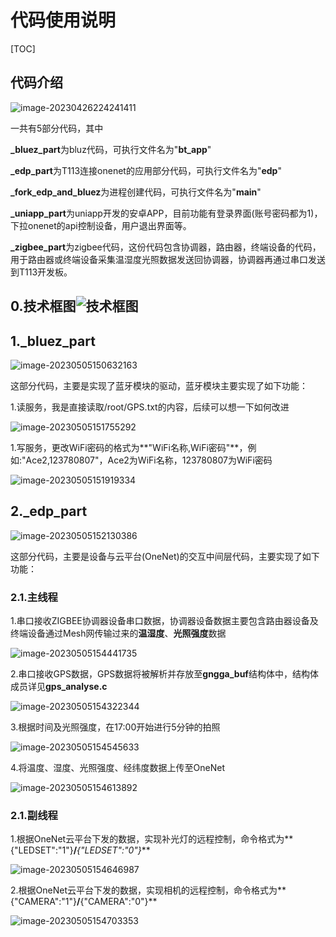 

# 代码使用说明

[TOC]



## 代码介绍

![image-20230426224241411](C:\Users\11148\AppData\Roaming\Typora\typora-user-images\image-20230426224241411.png)

一共有5部分代码，其中

**_bluez_part**为bluz代码，可执行文件名为"**bt_app**"

**_edp_part**为T113连接onenet的应用部分代码，可执行文件名为"**edp**"

**_fork_edp_and_bluez**为进程创建代码，可执行文件名为"**main**"

**_uniapp_part**为uniapp开发的安卓APP，目前功能有登录界面(账号密码都为1)，下拉onenet的api控制设备，用户退出界面等。

**_zigbee_part**为zigbee代码，这份代码包含协调器，路由器，终端设备的代码，用于路由器或终端设备采集温湿度光照数据发送回协调器，协调器再通过串口发送到T113开发板。

## 0.技术框图![技术框图](D:\桌面\buildroot_project\22_Red_Ant\技术框图.png)

## 1._bluez_part

![image-20230505150632163](C:\Users\11148\AppData\Roaming\Typora\typora-user-images\image-20230505150632163.png)

这部分代码，主要是实现了蓝牙模块的驱动，蓝牙模块主要实现了如下功能：

1.读服务，我是直接读取/root/GPS.txt的内容，后续可以想一下如何改进

![image-20230505151755292](C:\Users\11148\AppData\Roaming\Typora\typora-user-images\image-20230505151755292.png)

1.写服务，更改WiFi密码的格式为**"WiFi名称,WiFi密码"**，例如:"Ace2,123780807"，Ace2为WiFi名称，123780807为WiFi密码

![image-20230505151919334](C:\Users\11148\AppData\Roaming\Typora\typora-user-images\image-20230505151919334.png)

## 2._edp_part

![image-20230505152130386](C:\Users\11148\AppData\Roaming\Typora\typora-user-images\image-20230505152130386.png)

这部分代码，主要是设备与云平台(OneNet)的交互中间层代码，主要实现了如下功能：

### 2.1.主线程

1.串口接收ZIGBEE协调器设备串口数据，协调器设备数据主要包含路由器设备及终端设备通过Mesh网传输过来的**温湿度**、**光照强度**数据

![image-20230505154441735](C:\Users\11148\AppData\Roaming\Typora\typora-user-images\image-20230505154441735.png)

2.串口接收GPS数据，GPS数据将被解析并存放至**gngga_buf**结构体中，结构体成员详见**gps_analyse.c**

![image-20230505154322344](C:\Users\11148\AppData\Roaming\Typora\typora-user-images\image-20230505154322344.png)

3.根据时间及光照强度，在17:00开始进行5分钟的拍照

![image-20230505154545633](C:\Users\11148\AppData\Roaming\Typora\typora-user-images\image-20230505154545633.png)

4.将温度、湿度、光照强度、经纬度数据上传至OneNet

![image-20230505154613892](C:\Users\11148\AppData\Roaming\Typora\typora-user-images\image-20230505154613892.png)

### 2.1.副线程

1.根据OneNet云平台下发的数据，实现补光灯的远程控制，命令格式为**{"LEDSET":"1"}**/***{"LEDSET":"0"}***

![image-20230505154646987](C:\Users\11148\AppData\Roaming\Typora\typora-user-images\image-20230505154646987.png)

2.根据OneNet云平台下发的数据，实现相机的远程控制，命令格式为**{"CAMERA":"1"}**/**{"CAMERA":"0"}**

![image-20230505154703353](C:\Users\11148\AppData\Roaming\Typora\typora-user-images\image-20230505154703353.png)
